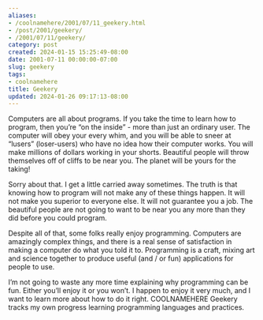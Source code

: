 ```yaml
---
aliases:
- /coolnamehere/2001/07/11_geekery.html
- /post/2001/geekery/
- /2001/07/11/geekery/
category: post
created: 2024-01-15 15:25:49-08:00
date: 2001-07-11 00:00:00-07:00
slug: geekery
tags:
- coolnamehere
title: Geekery
updated: 2024-01-26 09:17:13-08:00
---
```


Computers are all about programs. If you take the time to learn how to program, then you’re “on the inside” - more than just an ordinary user. The computer will obey your every whim, and you will be able to sneer at “lusers” (loser-users) who have no idea how their computer works. You will make millions of dollars working in your shorts. Beautiful people will throw themselves off of cliffs to be near you. The planet will be yours for the taking!

Sorry about that. I get a little carried away sometimes. The truth is that knowing how to program will not make any of these things happen. It will not make you superior to everyone else. It will not guarantee you a job. The beautiful people are not going to want to be near you any more than they did before you could program.

Despite all of that, some folks really enjoy programming. Computers are amazingly complex things, and there is a real sense of satisfaction in making a computer do what you told it to. Programming is a craft, mixing art and science together to produce useful (and / or fun) applications for people to use.

I’m not going to waste any more time explaining why programming can be fun. Either you’ll enjoy it or you won’t. I happen to enjoy it very much, and I want to learn more about how to do it right. COOLNAMEHERE Geekery tracks my own progress learning programming languages and practices.